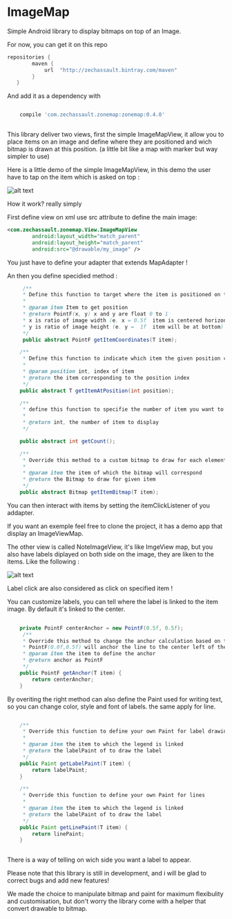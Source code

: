 # ImageMap 

Simple Android library to display bitmaps on top of an Image. 

For now, you can get it on this repo
```groovy
repositories {
        maven {
            url  "http://zechassault.bintray.com/maven"
        }
   }
```
And add it as a dependency with 
```groovy

    compile 'com.zechassault.zonemap:zonemap:0.4.0'
    
```
This library deliver two views, first the simple ImageMapView, it allow you to place items on an image and define where they are positioned and wich bitmap is drawn at this position. (a little bit like a map with marker but way simpler to use)

Here is a little demo of the simple ImageMapView, in this demo the user have to tap on the item which is asked on top : 

![alt text](https://github.com/lary-pipot/ImageMap/blob/master/operation.gif)

How it work? really simply

First define view on xml use src attribute to define the main image: 

```xml
<com.zechassault.zonemap.View.ImageMapView
        android:layout_width="match_parent"
        android:layout_height="match_parent"
        android:src="@drawable/my_image" />

```
You just have to define your adapter that extends MapAdapter !

An then you define specidied method :
```Java
     /**
     * Define this function to target where the item is positioned on the image
     *
     * @param item Item to get position
     * @return PointF(x, y) x and y are float 0 to 1
     * x is ratio of image width (e. x = 0.5f  item is centered horizontally)
     * y is ratio of image height (e. y =  1f  item will be at bottom)
     */
     public abstract PointF getItemCoordinates(T item);

    /**
     * Define this function to indicate which item the given position correspond to
     *
     * @param position int, index of item
     * @return the item corresponding to the position index
     */
    public abstract T getItemAtPosition(int position);

    /**
     * define this function to specifie the number of item you want to display
     *
     * @return int, the number of item to display
     */

    public abstract int getCount();

    /**
     * Override this method to a custom bitmap to draw for each element
     *
     * @param item the item of which the bitmap will correspond
     * @return the Bitmap to draw for given item
     */
    public abstract Bitmap getItemBitmap(T item);

```

You can then interact with items by setting the itemClickListener of you addapter.

If you want an exemple feel free to clone the project, it has a demo app that display an ImageViewMap.


The other view is called NoteImageView, it's like ImgeView map, but you also have labels diplayed on both side on the image, they are liken to the items. Like the following :

![alt text](https://github.com/lary-pipot/ImageMap/blob/master/europe.gif)

Label click are also considered as click on specified item !

You can customize labels, you can tell where the label is linked to the item image. By default it's linked to the center.

```Java
 
    private PointF centerAnchor = new PointF(0.5f, 0.5f);
     /**
     * Override this method to change the anchor calculation based on the bitmap
     * PointF(0.0f,0.5f) will anchor the line to the center left of the bitmap
     * @param item the item to define the anchor
     * @return anchor as PointF
     */
    public PointF getAnchor(T item) {
        return centerAnchor;
    }
```
By overiting the right method can also define the Paint used for writing text, so you can change color, style and font of labels. the same apply for line.

```Java

    /**
     * Override this function to define your own Paint for label drawing
     *
     * @param item the item to which the legend is linked
     * @return the labelPaint of to draw the label
     */
    public Paint getLabelPaint(T item) {
        return labelPaint;
    }

    /**
     * Override this function to define your own Paint for lines
     *
     * @param item the item to which the legend is linked
     * @return the labelPaint of to draw the label
     */
    public Paint getLinePaint(T item) {
        return linePaint;
    }
    
```
There is a way of telling on wich side you want a label to appear. 

Please note that this library is still in development, and i will be glad to correct bugs and add new features!

We made the choice to manipulate bitmap and paint for maximum flexibulity and customisation, but don't worry the library come with a helper that convert drawable to bitmap.
